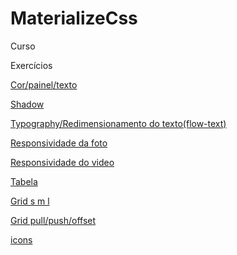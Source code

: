 # MaterializeCss
 Curso

 
 Exercícios

 <p><a href="https://darlingcris.github.io/MaterializeCss/Exercícios/ex01/index.html">Cor/painel/texto</a></p>
 <p><a href="https://darlingcris.github.io/MaterializeCss/Exercícios/ex02/Shadow.html">Shadow</a></p>
 <p><a href="https://darlingcris.github.io/MaterializeCss/Exercícios/ex03/Typography.html">Typography/Redimensionamento do texto(flow-text)</a></p>
 <p><a href="https://darlingcris.github.io/MaterializeCss/Exercícios/ex04/foto.html">Responsividade da foto</a></p>
 <p><a href="https://darlingcris.github.io/MaterializeCss/Exercícios/ex04/video.html">Responsividade do video</a></p>
 <p><a href="https://darlingcris.github.io/MaterializeCss/Exercícios/ex05/table.html">Tabela</a></p>
 <p><a href="https://darlingcris.github.io/MaterializeCss/Exercícios/ex06/grid.html">Grid s m l</a></p>
 <p><a href="https://darlingcris.github.io/MaterializeCss/Exercícios/ex06/gridII.html">Grid pull/push/offset</a></p>
 <p><a href="https://darlingcris.github.io/MaterializeCss/Exercícios/ex07/icons.html">icons</a></p>